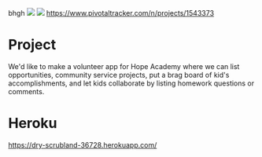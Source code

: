 bhgh
<a href="https://codeclimate.com/github/dianhua1560/bhgh">
<img src="https://codeclimate.com/github/dianhua1560/bhgh/badges/gpa.svg" /></a>
<img src="https://travis-ci.org/dianhua1560/bhgh.svg?branch=master"/>
https://www.pivotaltracker.com/n/projects/1543373

# Project
We'd like to make a volunteer app for Hope Academy where we can list opportunities, community service projects, put a brag board of kid's accomplishments, and let kids collaborate by listing homework questions or comments.

# Heroku
https://dry-scrubland-36728.herokuapp.com/
